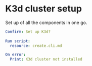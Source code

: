 # K3d cluster setup

Set up of all the components in one go.

```yaml instacli
Confirm: Set up K3d?
      
Run script:
  resource: create.cli.md

On error:
  Print: K3d cluster not installed
```
